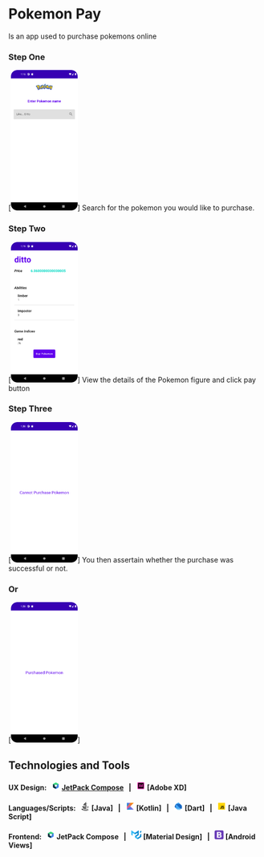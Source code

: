 
# Pokemon Pay

Is an app used to purchase pokemons online

### Step One
[<img src='https://github.com/lumu-daniel/PokemonPay/blob/master/app/src/main/res/drawable/search_page.png' alt='Search for Pokemon' height='280'>]
 Search for the pokemon you would like to purchase.

### Step Two
[<img src='https://github.com/lumu-daniel/PokemonPay/blob/master/app/src/main/res/drawable/details.png' alt='Pokemon Details' height='280'>]
 View the details of the Pokemon figure and click pay button

### Step Three
[<img src='https://github.com/lumu-daniel/PokemonPay/blob/master/app/src/main/res/drawable/failed_purchase.png' alt='Purchase Result Failed' height='280'>]
 You then assertain whether the purchase was successful or not.

### Or
[<img src='https://github.com/lumu-daniel/PokemonPay/blob/master/app/src/main/res/drawable/success_purchase.png' alt='Purchase Result Failed' height='280'>]

## Technologies and Tools
#### UX Design: &nbsp; [<img src='https://github.com/lumu-daniel/lumu-daniel/blob/main/assets/images/jc_icon.png' alt='JetPack Compose' height='18'>](https://www.figma.com/developers) [JetPack Compose](https://developer.android.com/jetpack) &nbsp; | &nbsp; [<img src='https://github.com/lumu-daniel/lumu-daniel/blob/main/assets/images/adobe-xd.gif' alt='Adobe XD' height='18'>](https://www.adobe.com/products/xd.html) [Adobe XD]

#### Languages/Scripts: &nbsp; [<img src='https://github.com/lumu-daniel/lumu-daniel/blob/main/assets/images/java.png' alt='Java' height='18'>](https://www.java.com/en/) [Java] &nbsp; | &nbsp; [<img src='https://github.com/lumu-daniel/lumu-daniel/blob/main/assets/images/kotlin.png' alt='TypeScript' height='18'>](https://kotlinlang.org/) [Kotlin] &nbsp; | &nbsp; [<img src='https://github.com/lumu-daniel/lumu-daniel/blob/main/assets/images/dart.png' alt='HTML5' height='18'>](https://dart.dev/) [Dart] &nbsp; | &nbsp; [<img src='https://github.com/lumu-daniel/lumu-daniel/blob/main/assets/images/javascript.gif' alt='Java Script' height='18'>](https://www.javascript.com/) [Java Script]

#### Frontend: &nbsp; [<img src='https://github.com/lumu-daniel/lumu-daniel/blob/main/assets/images/jc_icon.png' alt='JetPack Compose' height='18'>](https://reactjs.org/docs/getting-started.html) JetPack Compose &nbsp; | &nbsp; [<img src='https://github.com/lumu-daniel/lumu-daniel/blob/main/assets/images/material-ui.png' alt='Material Design' height='18'>](https://material.io/design) [Material Design] &nbsp; | &nbsp; [<img src='https://github.com/lumu-daniel/lumu-daniel/blob/main/assets/images/bootstrap.png' alt='Android Views' height='18'>](https://developer.android.com/reference/android/view/View) [Android Views]
